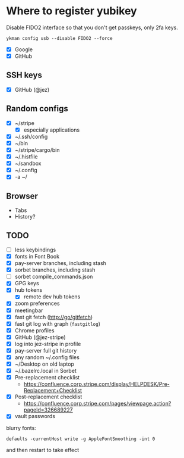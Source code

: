 # Where to register yubikey

Disable FIDO2 interface so that you don't get passkeys, only 2fa keys.

```
ykman config usb --disable FIDO2 --force
```

- [x] Google
- [x] GitHub

## SSH keys

- [x] GitHub (@jez)

## Random configs

- [x] ~/stripe
  - [x] especially applications
- [x] ~/.ssh/config
- [x] ~/bin
- [x] ~/stripe/cargo/bin
- [x] ~/.histfile
- [x] ~/sandbox
- [x] ~/.config
- [x] -a ~/

## Browser

- Tabs
- History?

## TODO

- [ ] less keybindings
- [x] fonts in Font Book
- [x] pay-server branches, including stash
- [x] sorbet branches, including stash
- [ ] sorbet compile_commands.json
- [x] GPG keys
- [x] hub tokens
  - [x] remote dev hub tokens
- [x] zoom preferences
- [x] meetingbar
- [x] fast git fetch (<http://go/gitfetch>)
- [x] fast git log with graph (`fastgitlog`)
- [x] Chrome profiles
- [x] GitHub (@jez-stripe)
- [x] log into jez-stripe in profile
- [x] pay-server full git history
- [x] any random ~/.config files
- [x] ~/Desktop on old laptop
- [x] ~/.bazelrc.local in Sorbet
- [x] Pre-replacement checklist
  - <https://confluence.corp.stripe.com/display/HELPDESK/Pre-Replacement+Checklist>
- [x] Post-replacement checklist
  - <https://confluence.corp.stripe.com/pages/viewpage.action?pageId=326689227>
- [x] vault passwords

blurry fonts:
```
defaults -currentHost write -g AppleFontSmoothing -int 0
```
and then restart to take effect



